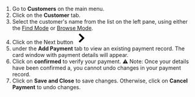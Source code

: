 
1. Go to **Customers** on the main menu. 
2. Click on the **Customer** tab.
3. Select the customer's name from the list on the left pane, using either the [Find Mode](Find%20Mode.md) or [Browse Mode](Browse%20Mode.md).
4. Click on the Next button  ![](https://github.com/Fx-Professional-Services/HorizonDocs/blob/main/assets/next_button.jpg)
5. under the **Add Payment** tab to view an existing payment record. The card window with payment details will appear.
6. Click on **confirmed** to verify your payment. 
	⚠️ Note: Once your details have been confirmed a, you cannot undo changes in your payment record. 
7. Click on **Save and Close** to save changes. Otherwise, click on **Cancel Payment** to undo changes. 